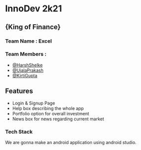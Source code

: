 
# InnoDev 2k21

## {King of Finance}

### Team Name : Excel 






### Team Members :

- [@HarshShelke](https://github.com/HarshShelke)
- [@UjalaPrakash](https://github.com/ujala19prakash)
- [@KirtiGupta](https://github.com/kirtigupta3101)  


## Features

- Login & Signup Page
- Help box describing the whole app
- Portfolio option for overall investment
- News box for news regarding current market


  
### Tech Stack

We are gonna make an android application using android studio.

  